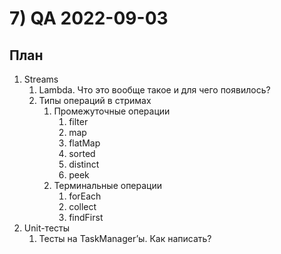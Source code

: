 # 7) QA 2022-09-03 #
## План ## 
1) Streams
   1) Lambda. Что это вообще такое и для чего появилось?
   2) Типы операций в стримах
      1) Промежуточные операции
         1) filter
         2) map
         3) flatMap
         4) sorted
         5) distinct
         6) peek
      2) Терминальные операции
         1) forEach
         2) collect
         3) findFirst
2) Unit-тесты
   1) Тесты на TaskManager’ы. Как написать?